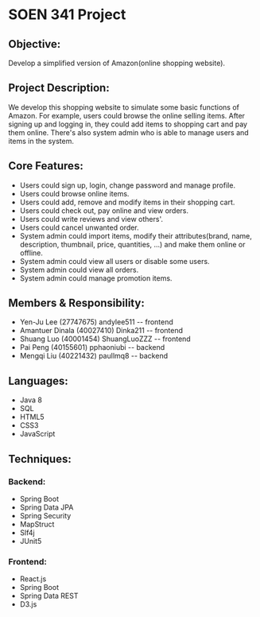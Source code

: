 # SOEN 341 Project

## Objective:

Develop a simplified version of Amazon(online shopping website).

## Project Description:

We develop this shopping website to simulate some basic functions of Amazon. For example, users could browse the online selling items. After signing up and logging in, they could add items to shopping cart and pay them online. There's also system admin who is able to manage users and items in the system.  

## Core Features:

 * Users could sign up, login, change password and manage profile.
 * Users could browse online items.
 * Users could add, remove and modify items in their shopping cart.
 * Users could check out, pay online and view orders.
 * Users could write reviews and view others'.
 * Users could cancel unwanted order.
 * System admin could import items, modify their attributes(brand, name, description, thumbnail, price, quantities, ...) and make them online or offline.
 * System admin could view all users or disable some users.
 * System admin could view all orders.
 * System admin could manage promotion items.

## Members & Responsibility:
 * Yen-Ju Lee (27747675) andylee511 -- frontend
 * Amantuer Dinala (40027410) Dinka211 -- frontend
 * Shuang Luo (40001454) ShuangLuoZZZ -- frontend
 * Pai Peng (40155601) pphaoniubi -- backend
 * Mengqi Liu (40221432) paullmq8  -- backend

## Languages:
 * Java 8
 * SQL
 * HTML5
 * CSS3
 * JavaScript

## Techniques:
### Backend:
 * Spring Boot
 * Spring Data JPA
 * Spring Security
 * MapStruct
 * Slf4j
 * JUnit5

### Frontend:
 * React.js
 * Spring Boot
 * Spring Data REST
 * D3.js 
